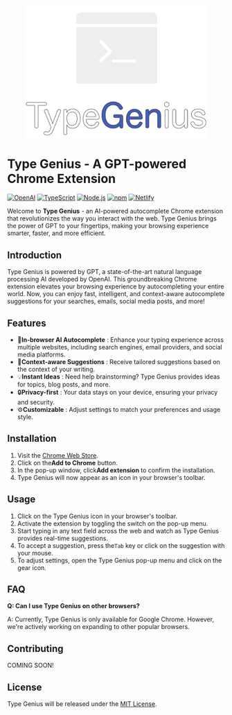 <img width="420px" style="display: block; margin: 0 auto;" src="static/images/logo.png">

# Type Genius - A GPT-powered Chrome Extension

[![OpenAI](https://img.shields.io/badge/OpenAI-%2300A0E4?style=for-the-badge&logo=openai&logoColor=white)](https://openai.com/) [![TypeScript](https://img.shields.io/badge/TypeScript-%23007ACC?style=for-the-badge&logo=typescript&logoColor=white)](https://www.typescriptlang.org/) [![Node.js](https://img.shields.io/badge/Node.js-%23339933?style=for-the-badge&logo=node.js&logoColor=white)](https://nodejs.org/) [![npm](https://img.shields.io/badge/npm-%23CB3837?style=for-the-badge&logo=npm&logoColor=white)](https://www.npmjs.com/) [![Netlify](https://img.shields.io/badge/Netlify-%2300C7B7?style=for-the-badge&logo=netlify&logoColor=white)](https://www.netlify.com/)

Welcome to **Type Genius** - an AI-powered autocomplete Chrome extension that revolutionizes the way you interact with the web. Type Genius brings the power of GPT to your fingertips, making your browsing experience smarter, faster, and more efficient.

## Introduction

Type Genius is powered by GPT, a state-of-the-art natural language processing AI developed by OpenAI. This groundbreaking Chrome extension elevates your browsing experience by autocompleting your entire world. Now, you can enjoy fast, intelligent, and context-aware autocomplete suggestions for your searches, emails, social media posts, and more!

## Features

* 🚀**In-browser AI Autocomplete** : Enhance your typing experience across multiple websites, including search engines, email providers, and social media platforms.
* 🎯**Context-aware Suggestions** : Receive tailored suggestions based on the context of your writing.
* 💡**Instant Ideas** : Need help brainstorming? Type Genius provides ideas for topics, blog posts, and more.
* 🔒**Privacy-first** : Your data stays on your device, ensuring your privacy and security.
* ⚙️**Customizable** : Adjust settings to match your preferences and usage style.

## Installation

1. Visit the [Chrome Web Store](https://chrome.google.com/webstore/detail/type-genius/your-extension-id).
2. Click on the**Add to Chrome** button.
3. In the pop-up window, click**Add extension** to confirm the installation.
4. Type Genius will now appear as an icon in your browser's toolbar.

## Usage

1. Click on the Type Genius icon in your browser's toolbar.
2. Activate the extension by toggling the switch on the pop-up menu.
3. Start typing in any text field across the web and watch as Type Genius provides real-time suggestions.
4. To accept a suggestion, press the`Tab` key or click on the suggestion with your mouse.
5. To adjust settings, open the Type Genius pop-up menu and click on the gear icon.

## FAQ

**Q: Can I use Type Genius on other browsers?**

A: Currently, Type Genius is only available for Google Chrome. However, we're actively working on expanding to other popular browsers.

## Contributing

COMING SOON!

## License

Type Genius will be released under the [MIT License](https://github.com/your-github-username/type-genius/blob/main/LICENSE).

